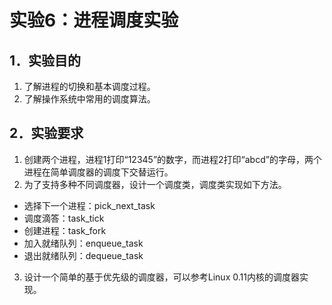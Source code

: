 # 实验6：进程调度实验
## 1．实验目的
1)	了解进程的切换和基本调度过程。
2)	了解操作系统中常用的调度算法。
## 2．实验要求
1. 创建两个进程，进程1打印“12345”的数字，而进程2打印“abcd”的字母，两个进程在简单调度器的调度下交替运行。
2. 为了支持多种不同调度器，设计一个调度类，调度类实现如下方法。
* 选择下一个进程：pick_next_task
* 调度滴答：task_tick
* 创建进程：task_fork
* 加入就绪队列：enqueue_task
* 退出就绪队列：dequeue_task
3. 设计一个简单的基于优先级的调度器，可以参考Linux 0.11内核的调度器实现。
